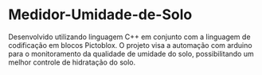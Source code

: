 # Medidor-Umidade-de-Solo
 Desenvolvido utilizando linguagem C++ em conjunto com a linguagem de codificação em blocos Pictoblox.  O projeto visa a automação com arduino para o monitoramento da qualidade de umidade do solo, possibilitando um melhor controle de hidratação do solo.
